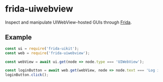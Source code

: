 # frida-uiwebview

Inspect and manipulate UIWebView-hosted GUIs through [Frida](https://www.frida.re).

## Example

```js
const ui = require('frida-uikit');
const web = require('frida-uiwebview');

const webView = await ui.get(node => node.type === 'UIWebView');

const loginButton = await web.get(webView, node => node.text === 'Log in to Spotify');
loginButton.click();
```
